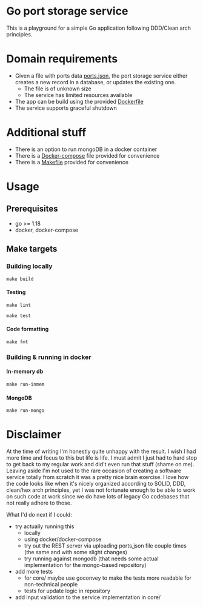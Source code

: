 # Go port storage service

This is a playground for a simple Go application following DDD/Clean arch principles.

# Domain requirements

- Given a file with ports data [ports.json](testdata/ports.json), the port storage service either creates a new record in a database, or updates the existing one.
  - The file is of unknown size
  - The service has limited resources available
- The app can be build using the provided [Dockerfile](Dockerfile)
- The service supports graceful shutdown

# Additional stuff

- There is an option to run mongoDB in a docker container
- There is a [Docker-compose](docker-compose.yaml) file provided for convenience
- There is a [Makefile](Makefile) provided for convenience

# Usage

## Prerequisites

- go >= 1.18
- docker, docker-compose

## Make targets

### Building locally

  `make build`

#### Testing

`make lint`

`make test`

#### Code formatting

`make fmt`

### Building & running in docker

#### In-memory db

  `make run-inmem`

#### MongoDB

  `make run-mongo`

# Disclaimer

At the time of writing I'm honestly quite unhappy with the result. I wish I had more time and focus to this but life is life.
I must admit I just had to hard stop to get back to my regular work and did't even run that stuff (shame on me).
Leaving aside I'm not used to the rare occasion of creating a software service totally from scratch it was a pretty nice brain exercise. 
I love how the code looks like when it's nicely organized according to SOLID, DDD, clean/hex arch principles, 
yet I was not fortunate enough to be able to work on such code at work since we do have lots of legacy Go codebases 
that not really adhere to those.

What I'd do next if I could:
* try actually running this
  * locally
  * using docker/docker-compose
  * try out the REST server via uploading ports,json file couple times (the same and with some slight changes)
  * try running against mongodb (that needs some actual implementation for the mongo-based repository)
* add more tests
  * for core/ maybe use goconvey to make the tests more readable for non-technical people
  * tests for update logic in repository
* add input validation to the service implementation in core/
